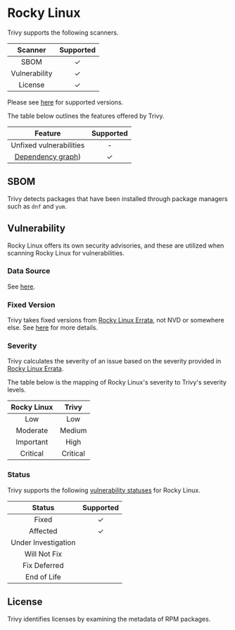 # Rocky Linux
Trivy supports the following scanners.

|    Scanner    | Supported |
| :-----------: | :-------: |
|     SBOM      |     ✓     |
| Vulnerability |     ✓     |
|    License    |     ✓     |

Please see [here](index.md#supported-os) for supported versions.

The table below outlines the features offered by Trivy.

|                Feature                | Supported |
| :-----------------------------------: | :-------: |
|        Unfixed vulnerabilities        |     -     |
| [Dependency graph][dependench-graph]) |     ✓     |

## SBOM
Trivy detects packages that have been installed through package managers such as `dnf` and `yum`.

## Vulnerability
Rocky Linux offers its own security advisories, and these are utilized when scanning Rocky Linux for vulnerabilities.

### Data Source
See [here](../../scanner/vulnerability/os#data-sources).

### Fixed Version
Trivy takes fixed versions from [Rocky Linux Errata][errata], not NVD or somewhere else.
See [here](overview.md#fixed-version) for more details.

### Severity
Trivy calculates the severity of an issue based on the severity provided in [Rocky Linux Errata][errata].

The table below is the mapping of Rocky Linux's severity to Trivy's severity levels.

| Rocky Linux |  Trivy   |
| :---------: | :------: |
|     Low     |   Low    |
|  Moderate   |  Medium  |
|  Important  |   High   |
|  Critical   | Critical |

### Status
Trivy supports the following [vulnerability statuses] for Rocky Linux.

|       Status        | Supported |
| :-----------------: | :-------: |
|        Fixed        |     ✓     |
|      Affected       |     ✓     |
| Under Investigation |           |
|    Will Not Fix     |           |
|    Fix Deferred     |           |
|     End of Life     |           |


## License
Trivy identifies licenses by examining the metadata of RPM packages.

[dependench-graph]: ../../configuration/reporting.md#show-origins-of-vulnerable-dependencies
[updateinfo]: https://download.rockylinux.org/pub/rocky/
[errata]: https://errata.rockylinux.org/

[vulnerability statuses]: ../../configuration/filtering.md#by-status
